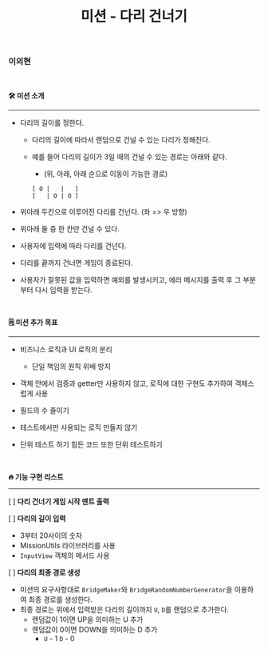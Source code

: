 <center>

# **미션 - 다리 건너기**

</center>

<br/>

### 이의현

<br/>

**🛠 미션 소개**

---

- 다리의 길이를 정한다.

  - 다리의 길이에 따라서 랜덤으로 건널 수 있는 다리가 정해진다.
  - 예를 들어 다리의 길이가 3일 때의 건널 수 있는 경로는 아래와 같다.<br/>

    - (위, 아래, 아래 순으로 이동이 가능한 경로)

    ```
    [ O |   |   ]
    [   | O | O ]
    ```

- 위아래 두칸으로 이루어진 다리를 건넌다. (좌 => 우 방향)
- 위아래 둘 중 한 칸만 건널 수 있다.
- 사용자에 입력에 따라 다리를 건넌다.
- 다리를 끝까지 건너면 게임이 종료된다.
- 사용자가 잘못된 값을 입력하면 예외를 발생시키고, 에러 메시지를 출력 후 그 부분부터 다시 입력을 받는다.

<br/>

**🗒 미션 추가 목표**

---

- 비즈니스 로직과 UI 로직의 분리

  - 단일 책임의 원칙 위배 방지

- 객체 안에서 검증과 getter만 사용하지 않고, 로직에 대한 구현도 추가하여 객체스럽게 사용
- 필드의 수 줄이기
- 테스트에서만 사용되는 로직 만들지 않기
- 단위 테스트 하기 힘든 코드 또한 단위 테스트하기

<br/>

**🔥 기능 구현 리스트**

---

[ ] **다리 건너기 게임 시작 멘트 출력**

[ ] **다리의 길이 입력**

- 3부터 20사이의 숫자
- MissionUtils 라이브러리를 사용
- `InputView` 객체의 메서드 사용

[ ] **다리의 최종 경로 생성**

- 미션의 요구사항대로 `BridgeMaker`와 `BridgeRandomNumberGenerator`을 이용하여 최종 경로를 생성한다.
- 최종 경로는 위에서 입력받은 다리의 길이까지 `U`, `D`를 랜덤으로 추가한다.
  - 랜덤값이 1이면 UP을 의미하는 U 추가
  - 랜덤값이 0이면 DOWN을 의미하는 D 추가
    - `U` - 1 `D` - 0
